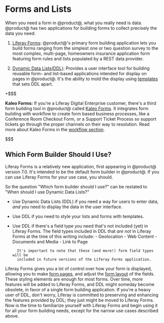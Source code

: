 # Forms and Lists [](id=forms-and-lists)

When you need a form in @product@, what you really need is data. @product@ has
two applications for building forms to collect precisely the data you need:

1.  [Liferay Forms](/discover/portal/-/knowledge_base/7-0/collecting-information-from-users): @product@'s primary form building application lets you
    build forms ranging from the simplest one or two question survey to the most
    complex, multi-page, homeowners insurance application form featuring form
    rules and lists populated by a REST data provider.

2.  [Dynamic Data
    Lists(DDL)](/discover/portal/-/knowledge_base/7-0/creating-simple-applications):
    Provides a user interface tool for building reusable form- and list-based
    applications intended for display on pages in @product@. It's the ability to
    mold the display using [templates](/discover/portal/-/knowledge_base/7-0/using-templates-to-display-forms-and-lists) that sets DDL apart.

+$$$

**Kaleo Forms:** If you're a Liferay Digital Enterprise customer, there's a
third form building tool in @product@ called [Kaleo
Forms](https://customer.liferay.com/documentation/7.0/admin/-/official_documentation/portal/workflow-forms). It integrates form
building with workflow to create form based business processes, like a
Conference Room Checkout Form, or a Support Ticket Process so support tickets go
through the proper channels on their way to resolution. Read more about Kaleo
Forms in the [workflow
section](https://customer.liferay.com/documentation/7.0/admin/-/official_documentation/portal/workflow-forms).

$$$

<!-- Please leave the absolute links to the customer portal in the above
sidebar. This is to ensure that folks reading on dev.liferay.com are directed to
the article on customer.liferay.com, instead of getting a Resource Not Found error.
-->

## Which Form Builder Should I Use? [](id=which-form-builder-should-i-use)

Liferay Forms is a relatively new application, first appearing in @product@
version 7.0. It's intended to be the default form builder in @product@. If you
can use Liferay Forms for your use case, you should.

So the question "Which form builder should I use?" can be restated to "When
should I use Dynamic Data Lists?"

- Use Dynamic Data Lists (DDL) if you need a way for users to enter data, *and*
    you need to display the data in the user interface.

- Use DDL if you need to style your lists and forms with templates.

- Use DDL if there's a field type you need that's not included (yet) in Liferay
    Forms. The field types included in DDL that *are not* in Liferay Forms at
    the time of this writing include:
        - Geolocation
        - Web Content
        - Documents and Media
        - Link to Page

        It's important to note that these (and more!) form field types will be
        included in future versions of the Liferay Forms application.

Liferay Forms gives you a lot of control over how your form is displayed,
allowing you to make [form
pages](/discover/portal/-/knowledge_base/7-0/creating-advanced-forms#creating-form-pages),
and adjust the [form
layout](/discover/portal/-/knowledge_base/7-0/creating-advanced-forms#form-layouts)
of the fields. These styling elements are enough for most forms. Over time, more
features will be added to Liferay Forms, and DDL might someday become obsolete,
in favor of a single form building application. If you're a heavy user of DDL,
don't worry, Liferay is committed to preserving and enhancing the features
provided by DDL; they just might be moved to Liferay Forms. Now is the time to
familiarize yourself with Liferay Forms and begin using it for all your form
building needs, except for the narrow use cases described above.
